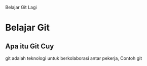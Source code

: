 Belajar Git Lagi

# Belajar Git 

## Apa itu Git Cuy

git adalah teknologi untuk berkolaborasi antar pekerja, Contoh git